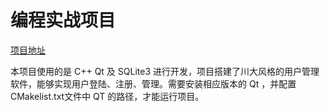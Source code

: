 # 编程实战项目

[项目地址](https://github.com/Narrao/Login)

本项目使用的是 C++ Qt 及 SQLite3 进行开发，项目搭建了川大风格的用户管理软件，能够实现用户登陆、注册、管理。需要安装相应版本的 Qt ，并配置CMakelist.txt文件中 QT 的路径，才能运行项目。

